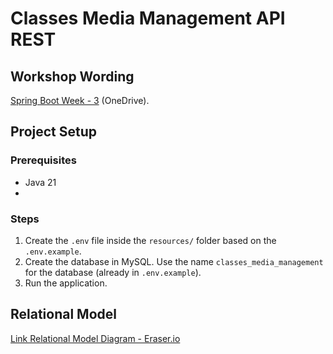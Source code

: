 # Classes Media Management API REST
## Workshop Wording
[Spring Boot Week - 3](https://discord.com/channels/1253409081486610494/1276323023544254524/1276323023544254524) (OneDrive).

## Project Setup

### Prerequisites

- Java 21
- 
### Steps

1. Create the `.env` file inside the `resources/` folder based on the `.env.example`.
2. Create the database in MySQL. Use the name `classes_media_management` for the database (already in `.env.example`).
3. Run the application.

## Relational Model

[Link Relational Model Diagram - Eraser.io](https://app.eraser.io/workspace/tfc8DnympFhUYkkW2dZS?origin=share)